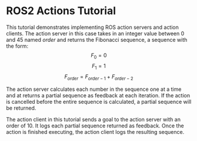 # ROS2 Actions Tutorial

This tutorial demonstrates implementing ROS action servers and action clients. The action server in this case takes in an integer value between 0 and 45 named *order* and returns the Fibonacci sequence, a sequence with the form: 
$$F_0 = 0$$
$$F_1 = 1$$
$$F_{order}=F_{order-1} + F_{order-2}$$

The action server calculates each number in the sequence one at a time and at returns a partial sequence as feedback at each iteration. If the action is cancelled before the entire sequence is calculated, a partial sequence will be returned.

The action client in this tutorial sends a goal to the action server with an order of 10. It logs each partial sequence returned as feedback. Once the action is finished executing, the action client logs the resulting sequence.
